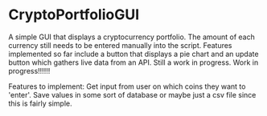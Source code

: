 # CryptoPortfolioGUI

A simple GUI that displays a cryptocurrency portfolio. The amount of each currency still needs to be entered manually into the script. Features
implemented so far include a button that displays a pie chart and an update button which gathers live data from an API. Still a work in progress. Work in progress!!!!!!

Features to implement:
Get input from user on which coins they want to 'enter'.
Save values in some sort of database or maybe just a csv file since this is fairly simple.
